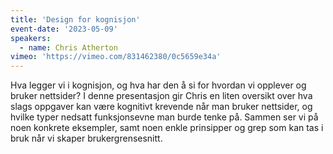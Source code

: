 ```yaml
---
title: 'Design for kognisjon'
event-date: '2023-05-09'
speakers:
  - name: Chris Atherton
vimeo: 'https://vimeo.com/831462380/0c5659e34a'
---
```


Hva legger vi i kognisjon, og hva har den å si for hvordan vi opplever og bruker nettsider? I denne presentasjon gir Chris en liten oversikt over hva slags oppgaver kan være kognitivt krevende når man bruker nettsider, og hvilke typer nedsatt funksjonsevne man burde tenke på. Sammen ser vi på noen konkrete eksempler, samt noen enkle prinsipper og grep som kan tas i bruk når vi skaper brukergrensesnitt.